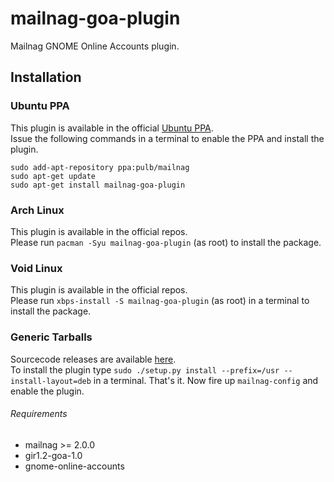 # mailnag-goa-plugin
Mailnag GNOME Online Accounts plugin.

## Installation

### Ubuntu PPA
This plugin is available in the official [Ubuntu PPA](https://launchpad.net/~pulb/+archive/mailnag).  
Issue the following commands in a terminal to enable the PPA and install the plugin.  

    sudo add-apt-repository ppa:pulb/mailnag
    sudo apt-get update
    sudo apt-get install mailnag-goa-plugin

### Arch Linux
This plugin is available in the official repos.  
Please run `pacman -Syu mailnag-goa-plugin` (as root) to install the package.

### Void Linux
This plugin is available in the official repos.  
Please run `xbps-install -S mailnag-goa-plugin` (as root) in a terminal to install the package.

### Generic Tarballs
Sourcecode releases are available [here](https://github.com/pulb/mailnag-goa-plugin/releases).  
To install the plugin type `sudo ./setup.py install --prefix=/usr --install-layout=deb` in a terminal.
That's it. Now fire up `mailnag-config` and enable the plugin.  

###### Requirements
* mailnag >= 2.0.0
* gir1.2-goa-1.0
* gnome-online-accounts
